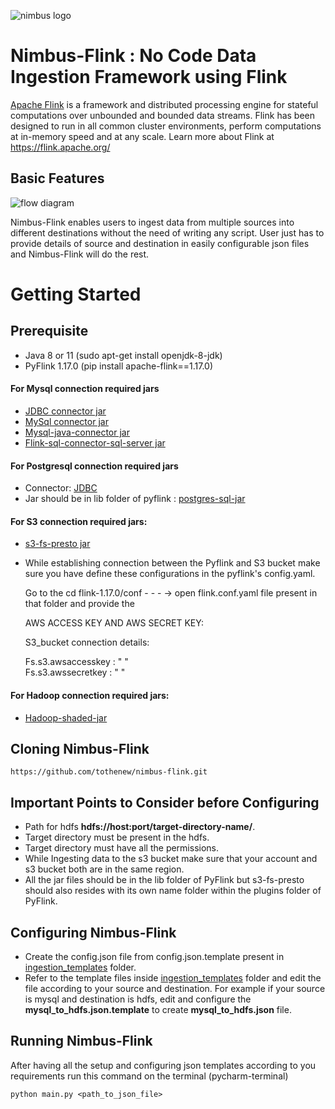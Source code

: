 ![nimbus logo](flink_ingestion/docs/images/nimbus_logo.png)

# Nimbus-Flink : No Code Data Ingestion Framework using Flink
[Apache Flink](https://nightlies.apache.org/flink/flink-docs-master/api/python/) is a framework and distributed processing engine for stateful computations over unbounded and bounded data streams. Flink has been designed to run in all common cluster environments, perform computations at in-memory speed and at any scale.
Learn more about Flink at https://flink.apache.org/


## Basic Features

![flow diagram](flink_ingestion/docs/images/flow_diagram.png)

Nimbus-Flink enables users to ingest data from multiple sources into different destinations without the need of writing any script.
User just has to provide details of source and destination in easily configurable json files and Nimbus-Flink will do the rest.

# Getting Started

## Prerequisite

* Java 8 or 11 (sudo apt-get install openjdk-8-jdk)
* PyFlink 1.17.0 (pip install apache-flink==1.17.0)
#### For Mysql connection required jars
* [JDBC connector jar](https://mvnrepository.com/artifact/org.apache.flink/flink-connector-jdbc)
* [MySql connector jar](https://repo1.maven.org/maven2/com/mysql/mysql-connector-j/8.0.31/)
* [Mysql-java-connector jar](https://mvnrepository.com/artifact/mysql/mysql-connector-java/6.0.3)
* [Flink-sql-connector-sql-server jar](https://mvnrepository.com/artifact/com.ververica/flink-sql-connector-sqlserver-cdc)
#### For Postgresql connection required jars
* Connector: [JDBC](https://mvnrepository.com/artifact/org.apache.flink/flink-connector-jdbc)
* Jar should be in lib folder of pyflink : [postgres-sql-jar](https://mvnrepository.com/artifact/org.postgresql/postgresql/42.5.4) 
#### For S3 connection required jars:
* [s3-fs-presto jar](https://mvnrepository.com/artifact/org.apache.flink/flink-s3-fs-presto)
* While establishing connection between the Pyflink and S3 bucket make sure you have define these configurations in the pyflink's config.yaml.

  Go to the cd flink-1.17.0/conf - - - -> open flink.conf.yaml file present in that folder and provide the 

  AWS ACCESS KEY AND AWS SECRET KEY:

  S3_bucket connection details:

  Fs.s3.awsaccesskey : " "   
  Fs.s3.awssecretkey : " "

#### For Hadoop connection required jars:
* [Hadoop-shaded-jar](https://repo.maven.apache.org/maven2/org/apache/flink/flink-shaded-hadoop-2-uber/2.4.1-10.0/)


## Cloning Nimbus-Flink
```
https://github.com/tothenew/nimbus-flink.git
```

## Important Points to Consider before Configuring 
* Path for hdfs **hdfs://host:port/target-directory-name/**. 
* Target directory must be present in the hdfs.
* Target directory must have all the permissions.
* While Ingesting data to the s3 bucket make sure that your account and s3 bucket both are in the same region.
* All the jar files should be in the lib folder of PyFlink but s3-fs-presto should also resides with its own name folder within the plugins folder of PyFlink.

## Configuring Nimbus-Flink

* Create the config.json file from config.json.template present in [ingestion_templates](flink/ingestion_templates) folder.
* Refer to the template files inside [ingestion_templates](flink/ingestion_templates) folder and edit the file according to your source and destination. For example if your source is mysql and destination is hdfs, edit and configure the **mysql_to_hdfs.json.template** to create **mysql_to_hdfs.json** file.

## Running Nimbus-Flink
After having all the setup and configuring json templates according to you requirements run this command on the terminal (pycharm-terminal)

```
python main.py <path_to_json_file>
```